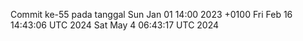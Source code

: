 Commit ke-55 pada tanggal Sun Jan 01 14:00 2023 +0100
Fri Feb 16 14:43:06 UTC 2024
Sat May  4 06:43:17 UTC 2024
